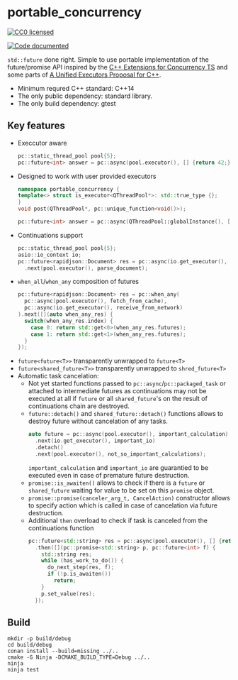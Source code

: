 # portable_concurrency

[![CC0 licensed](http://i.creativecommons.org/p/zero/1.0/88x31.png)](https://creativecommons.org/publicdomain/zero/1.0/)

[![Code documented](https://codedocs.xyz/doxygen/doxygen.svg)](https://vestnik.github.io/portable_concurrency/)

`std::future` done right. Simple to use portable implementation of the future/promise API inspired by the 
[C++ Extensions for Concurrency TS](https://wg21.link/p0159) and some parts of [A Unified Executors Proposal for C++](https://wg21.link/p0443).

 * Minimum requred C++ standard: C++14
 * The only public dependency: standard library.
 * The only build dependency: gtest

## Key features

 * Execcutor aware
   ```cpp
   pc::static_thread_pool pool{5};
   pc::future<int> answer = pc::async(pool.executor(), [] {return 42;});
   ```
 * Designed to work with user provided executors
   ```cpp
   namespace portable_concurrency {
   template<> struct is_executor<QThreadPool*>: std::true_type {};
   }
   void post(QThreadPool*, pc::unique_function<void()>);
   
   pc::future<int> answer = pc::async(QThreadPool::globalInstance(), [] {return 42;});
   ```
 * Continuations support
   ```cpp
   pc::static_thread_pool pool{5};
   asio::io_context io;
   pc::future<rapidjson::Document> res = pc::async(io.get_executor(), receive_document)
     .next(pool.executor(), parse_document);
   ```
 * `when_all`/`when_any` composition of futures
   ```cpp
   pc::future<rapidjson::Document> res = pc::when_any(
     pc::async(pool.executor(), fetch_from_cache),
     pc::async(io.get_executor(), receive_from_network)
   ).next([](auto when_any_res) {
     switch(when_any_res.index) {
       case 0: return std::get<0>(when_any_res.futures);
       case 1: return std::get<1>(when_any_res.futures);
     }
   }); 
   ```
 * `future<future<T>>` transparently unwrapped to `future<T>`
 * `future<shared_future<T>>` transparently unwrapped to `shred_future<T>`
 * Automatic task cancelation:
   * Not yet started functions passed to `pc::async`/`pc::packaged_task` or attached to intermediate futures as continuations
     may not be executed at all if `future` or all `shared_future`'s on the result of continuations chain are destroyed.
   * `future::detach()` and `shared_future::detach()` functions allows to destroy future without cancelation of any tasks.
     ```cpp
     auto future = pc::async(pool.executor(), important_calculation)
       .next(io.get_executor(), important_io)
       .detach()
       .next(pool.executor(), not_so_important_calculations);
     ```
     `important_calculation` and `important_io` are guarantied to be executed even in case of premature future destruction.
   * `promise::is_awaiten()` allows to check if there is a `future` or `shared_future` waiting for value to be set on this 
     `promise` object.
   * `promise::promise(canceler_arg_t, CancelAction)` constructor allows to specify action which is called in case of cancelation 
     via future destruction.
   * Additional `then` overload to check if task is canceled from the continuations function
     ```cpp
     pc::future<std::string> res = pc::async(pool.executor(), [] {return 42;})
       .then([](pc::promise<std::string> p, pc::future<int> f) {
         std::string res;
         while (has_work_to_do()) {
           do_next_step(res, f);
           if (!p.is_awaiten())
             return;
         }
         p.set_value(res);
       });
     ```

## Build

    mkdir -p build/debug
    cd build/debug
    conan install --build=missing ../..
    cmake -G Ninja -DCMAKE_BUILD_TYPE=Debug ../..
    ninja
    ninja test
